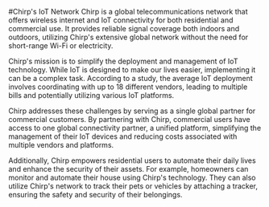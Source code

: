 #Chirp's IoT Network
Chirp is a global telecommunications network that offers wireless internet and IoT connectivity for both residential and commercial use. It provides reliable signal coverage both indoors and outdoors, utilizing Chirp's extensive global network without the need for short-range Wi-Fi or electricity.

Chirp's mission is to simplify the deployment and management of IoT technology. While IoT is designed to make our lives easier, implementing it can be a complex task. According to a study, the average IoT deployment involves coordinating with up to 18 different vendors, leading to multiple bills and potentially utilizing various IoT platforms.

Chirp addresses these challenges by serving as a single global partner for commercial customers. By partnering with Chirp, commercial users have access to one  global connectivity partner, a unified platform, simplifying the management of their IoT devices and reducing costs associated with multiple vendors and platforms.

Additionally, Chirp empowers residential users to automate their daily lives and enhance the security of their assets. For example, homeowners can monitor and automate their house using Chirp's technology. They can also utilize Chirp's network to track their pets or vehicles by attaching a tracker, ensuring the safety and security of their belongings.
